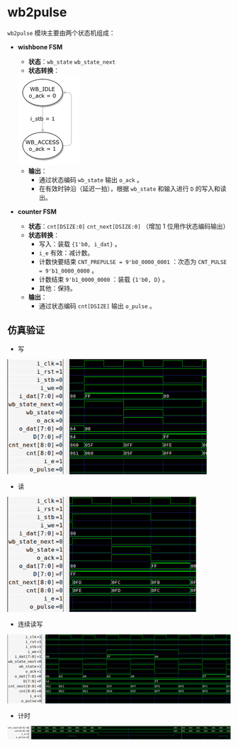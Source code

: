 # wb2pulse

`wb2pulse` 模块主要由两个状态机组成：

- **wishbone FSM** 
  
  - **状态**：`wb_state` `wb_state_next` 
  - **状态转换**：
  
  <img src="./README/wishboneFSM.png" alt="wishboneFSM" style="zoom: 25%;" />
  
  - **输出**：
    - 通过状态编码 `wb_state` 输出 `o_ack` 。
    - 在有效时钟沿（延迟一拍），根据 `wb_state` 和输入进行 `D` 的写入和读出。
  
- **counter FSM** 
  - **状态**：`cnt[DSIZE:0]` `cnt_next[DSIZE:0]` （增加 1 位用作状态编码输出）
  - **状态转换**：
    - 写入：装载 `{1'b0, i_dat}` 。
    - `i_e` 有效：减计数。
    - 计数快要结束 `CNT_PREPULSE = 9'b0_0000_0001` ：次态为 `CNT_PULSE = 9'b1_0000_0000` 。
    - 计数结束 `9'b1_0000_0000` ：装载 `{1'b0, D}` 。
    - 其他：保持。
  - **输出**：
    - 通过状态编码 `cnt[DSIZE]` 输出 `o_pulse` 。

## 仿真验证

- 写

<img src="./README/image-20230731124223106.png" alt="image-20230731124223106" style="zoom:80%;" />

- 读

<img src="./README/image-20230731124258417.png" alt="image-20230731124258417" style="zoom:80%;" />

- 连续读写

<img src="./README/image-20230731124426331.png" alt="image-20230731124426331" style="zoom:80%;" />

- 计时

![image-20230731124615348](./README/image-20230731124615348.png)